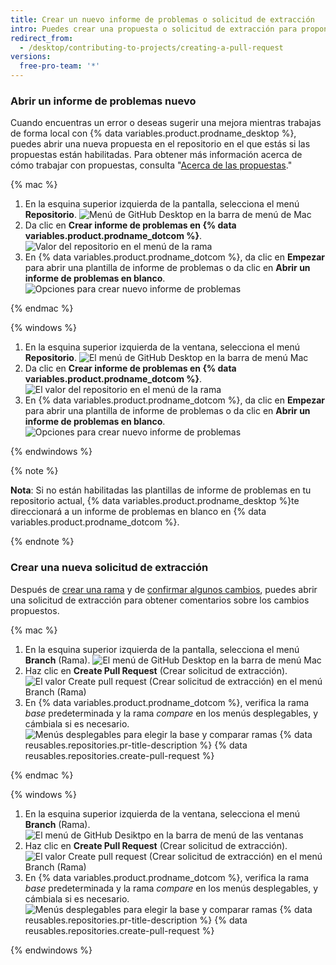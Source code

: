 ```yaml
---
title: Crear un nuevo informe de problemas o solicitud de extracción
intro: Puedes crear una propuesta o solicitud de extracción para proponer y colaborar en los cambios en un repositorio.
redirect_from:
  - /desktop/contributing-to-projects/creating-a-pull-request
versions:
  free-pro-team: '*'
---
```


### Abrir un informe de problemas nuevo
Cuando encuentras un error o deseas sugerir una mejora mientras trabajas de forma local con {% data variables.product.prodname_desktop %}, puedes abrir una nueva propuesta en el repositorio en el que estás si las propuestas están habilitadas. Para obtener más información acerca de cómo trabajar con propuestas, consulta "[Acerca de las propuestas](/github/managing-your-work-on-github/about-issues)."

{% mac %}

1. En la esquina superior izquierda de la pantalla, selecciona el menú **Repositorio**. ![Menú de GitHub Desktop en la barra de menú de Mac](/assets/images/help/desktop/select-repository-menu-mac.png)
2. Da clic en **Crear informe de problemas en {% data variables.product.prodname_dotcom %}**. ![Valor del repositorio en el menú de la rama](/assets/images/help/desktop/create-issue-mac.png)
3. En {% data variables.product.prodname_dotcom %}, da clic en **Empezar** para abrir una plantilla de informe de problemas o da clic en **Abrir un informe de problemas en blanco**. ![Opciones para crear nuevo informe de problemas](/assets/images/help/desktop/create-new-issue.png)

{% endmac %}

{% windows %}

1. En la esquina superior izquierda de la ventana, selecciona el menú **Repositorio**. ![El menú de GitHub Desktop en la barra de menú Mac](/assets/images/help/desktop/select-repository-menu-windows.png)
2. Da clic en **Crear informe de problemas en {% data variables.product.prodname_dotcom %}**. ![El valor del repositorio en el menú de la rama](/assets/images/help/desktop/create-issue-windows.png)
3. En {% data variables.product.prodname_dotcom %}, da clic en **Empezar** para abrir una plantilla de informe de problemas o da clic en **Abrir un informe de problemas en blanco**. ![Opciones para crear nuevo informe de problemas](/assets/images/help/desktop/create-new-issue.png)

{% endwindows %}

{% note %}

**Nota**: Si no están habilitadas las plantillas de informe de problemas en tu repositorio actual, {% data variables.product.prodname_desktop %}te direccionará a un informe de problemas en blanco en {% data variables.product.prodname_dotcom %}.

{% endnote %}

### Crear una nueva solicitud de extracción
Después de [crear una rama](/desktop/guides/contributing-to-projects/managing-branches) y de [confirmar algunos cambios](/desktop/guides/contributing-to-projects/committing-and-reviewing-changes-to-your-project), puedes abrir una solicitud de extracción para obtener comentarios sobre los cambios propuestos.

{% mac %}

1. En la esquina superior izquierda de la pantalla, selecciona el menú **Branch** (Rama). ![El menú de GitHub Desktop en la barra de menú Mac](/assets/images/help/desktop/mac-select-branch-menu.png)
2. Haz clic en **Create Pull Request** (Crear solicitud de extracción). ![El valor Create pull request (Crear solicitud de extracción) en el menú Branch (Rama)](/assets/images/help/desktop/create-pull-request-mac.png)
3. En {% data variables.product.prodname_dotcom %}, verifica la rama _base_ predeterminada y la rama _compare_ en los menús desplegables, y cámbiala si es necesario. ![Menús desplegables para elegir la base y comparar ramas](/assets/images/help/pull_requests/choose-base-and-compare-branches.png)
{% data reusables.repositories.pr-title-description %}
{% data reusables.repositories.create-pull-request %}

{% endmac %}

{% windows %}

1. En la esquina superior izquierda de la ventana, selecciona el menú **Branch** (Rama). ![El menú de GitHub Desiktpo en la barra de menú de las ventanas](/assets/images/help/desktop/windows-select-branch-menu.png)
2. Haz clic en **Create Pull Request** (Crear solicitud de extracción). ![El valor Create pull request (Crear solicitud de extracción) en el menú Branch (Rama)](/assets/images/help/desktop/create-pull-request-win.png)
3. En {% data variables.product.prodname_dotcom %}, verifica la rama _base_ predeterminada y la rama _compare_ en los menús desplegables, y cámbiala si es necesario. ![Menús desplegables para elegir la base y comparar ramas](/assets/images/help/pull_requests/choose-base-and-compare-branches.png)
{% data reusables.repositories.pr-title-description %}
{% data reusables.repositories.create-pull-request %}

{% endwindows %}
